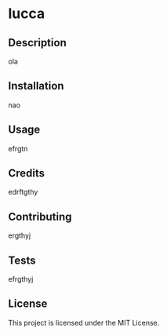 # lucca
  
  ## Description
  
  ola
  
  ## Installation
  
  nao
  
  ## Usage
  
  efrgtn
  
  ## Credits
  
  edrftgthy
  
  ## Contributing
  
  ergthyj
  
  ## Tests
  
  efrgthyj
  
  ## License
  
  This project is licensed under the MIT License.
  